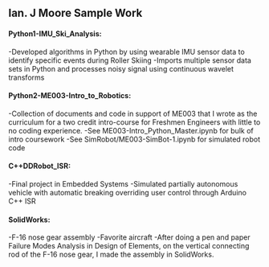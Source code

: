 ## Ian. J Moore Sample Work

#### Python1-IMU_Ski_Analysis:
-Developed algorithms in Python by using wearable IMU sensor data to identify specific events during Roller Skiing
-Imports multiple sensor data sets in Python and processes noisy signal using continuous wavelet transforms 

#### Python2-ME003-Intro_to_Robotics:
-Collection of documents and code in support of ME003 that I wrote as the curriculum for a two credit intro-course for Freshmen Engineers with little to no coding experience.
-See ME003-Intro_Python_Master.ipynb for bulk of intro coursework
-See SimRobot/ME003-SimBot-1.ipynb for simulated robot code 

#### C++DDRobot_ISR:
-Final project in Embedded Systems
-Simulated partially autonomous vehicle with automatic breaking overriding user control through Arduino C++ ISR

#### SolidWorks: 
-F-16 nose gear assembly
-Favorite aircraft
-After doing a pen and paper Failure Modes Analysis in Design of Elements, on the vertical connecting rod of the F-16 nose gear, I made the assembly in SolidWorks. 
